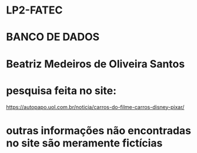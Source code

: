 # LP2-FATEC

# BANCO DE DADOS

# Beatriz Medeiros de Oliveira Santos

# pesquisa feita no site: 
https://autopapo.uol.com.br/noticia/carros-do-filme-carros-disney-pixar/
# outras informações não encontradas no site são meramente fictícias 

